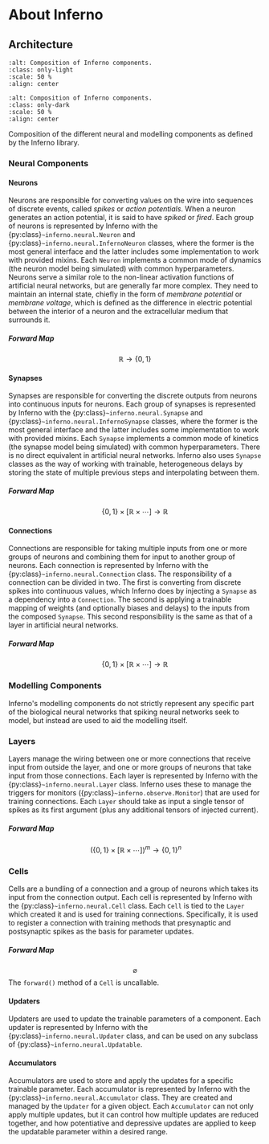 # About Inferno

## Architecture
```{image} ../images/diagrams/inferno-ccarch-light.svg
:alt: Composition of Inferno components.
:class: only-light
:scale: 50 %
:align: center
```

```{image} ../images/diagrams/inferno-ccarch-dark.svg
:alt: Composition of Inferno components.
:class: only-dark
:scale: 50 %
:align: center
```

Composition of the different neural and modelling components as defined by the Inferno library.

### Neural Components

#### Neurons

Neurons are responsible for converting values on the wire into sequences of discrete events, called _spikes_ or _action potentials_. When a neuron generates an action potential, it is said to have _spiked_ or _fired_. Each group of neurons is represented by Inferno with the {py:class}`~inferno.neural.Neuron` and {py:class}`~inferno.neural.InfernoNeuron` classes, where the former is the most general interface and the latter includes some implementation to work with provided mixins. Each `Neuron` implements a common mode of dynamics (the neuron model being simulated) with common hyperparameters. Neurons serve a similar role to the non-linear activation functions of artificial neural networks, but are generally far more complex. They need to maintain an internal state, chiefly in the form of _membrane potential_ or _membrane voltage_, which is defined as the difference in electric potential between the interior of a neuron and the extracellular medium that surrounds it.

##### Forward Map

$$\mathbb{R} \rightarrow \{0, 1\}$$

#### Synapses

Synapses are responsible for converting the discrete outputs from neurons into continuous inputs for neurons. Each group of synapses is represented by Inferno with the {py:class}`~inferno.neural.Synapse` and {py:class}`~inferno.neural.InfernoSynapse` classes, where the former is the most general interface and the latter includes some implementation to work with provided mixins. Each `Synapse` implements a common mode of kinetics (the synapse model being simulated) with common hyperparameters. There is no direct equivalent in artificial neural networks. Inferno also uses `Synapse` classes as the way of working with trainable, heterogeneous delays by storing the state of multiple previous steps and interpolating between them.

##### Forward Map

$$\{0, 1\} \times [\mathbb{R} \times \cdots] \rightarrow \mathbb{R}$$

#### Connections

Connections are responsible for taking multiple inputs from one or more groups of neurons and combining them for input to another group of neurons. Each connection is represented by Inferno with the {py:class}`~inferno.neural.Connection` class. The responsibility of a connection can be divided in two. The first is converting from discrete spikes into continuous values, which Inferno does by injecting a `Synapse` as a dependency into a `Connection`. The second is applying a trainable mapping of weights (and optionally biases and delays) to the inputs from the composed `Synapse`. This second responsibility is the same as that of a layer in artificial neural networks.

##### Forward Map

$$\{0, 1\} \times [\mathbb{R} \times \cdots] \rightarrow \mathbb{R}$$

### Modelling Components

Inferno's modelling components do not strictly represent any specific part of the biological neural networks that spiking neural networks seek to model, but instead are used to aid the modelling itself.

### Layers

Layers manage the wiring between one or more connections that receive input from outside the layer, and one or more groups of neurons that take input from those connections. Each layer is represented by Inferno with the {py:class}`~inferno.neural.Layer` class. Inferno uses these to manage the triggers for monitors ({py:class}`~inferno.observe.Monitor`) that are used for training connections. Each `Layer` should take as input a single tensor of spikes as its first argument (plus any additional tensors of injected current).

##### Forward Map

$$\;(\{0, 1\} \times [\mathbb{R} \times \cdots])^m \rightarrow \{0, 1\}^n$$

### Cells

Cells are a bundling of a connection and a group of neurons which takes its input from the connection output. Each cell is represented by Inferno with the {py:class}`~inferno.neural.Cell` class. Each `Cell` is tied to the `Layer` which created it and is used for training connections. Specifically, it is used to register a connection with training methods that presynaptic and postsynaptic spikes as the basis for parameter updates.

##### Forward Map

$$\varnothing$$
The `forward()` method of a `Cell` is uncallable.

#### Updaters

Updaters are used to update the trainable parameters of a component. Each updater is represented by Inferno with the {py:class}`~inferno.neural.Updater` class, and can be used on any subclass of {py:class}`~inferno.neural.Updatable`.

#### Accumulators

Accumulators are used to store and apply the updates for a specific trainable parameter. Each accumulator is represented by Inferno with the {py:class}`~inferno.neural.Accumulator` class. They are created and managed by the `Updater` for a given object. Each `Accumulator` can not only apply multiple updates, but it can control how multiple updates are reduced together, and how potentiative and depressive updates are applied to keep the updatable parameter within a desired range.
